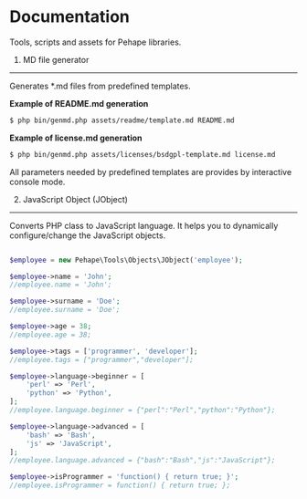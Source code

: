 Documentation
======

Tools, scripts and assets for Pehape libraries.

1. MD file generator
------------
Generates *.md files from predefined templates.

**Example of README.md generation**

```sh
$ php bin/genmd.php assets/readme/template.md README.md
```

**Example of license.md generation**

```sh
$ php bin/genmd.php assets/licenses/bsdgpl-template.md license.md
```

All parameters needed by predefined templates are provides by interactive console mode.

2. JavaScript Object (JObject)
------------
Converts PHP class to JavaScript language. It helps you to dynamically configure/change the JavaScript objects. 

```php

$employee = new Pehape\Tools\Objects\JObject('employee');

$employee->name = 'John';
//employee.name = 'John';

$employee->surname = 'Doe';
//employee.surname = 'Doe';

$employee->age = 38;
//employee.age = 38;

$employee->tags = ['programmer', 'developer'];
//employee.tags = ["programmer","developer"];

$employee->language->beginner = [
    'perl' => 'Perl',
    'python' => 'Python',
];
//employee.language.beginner = {"perl":"Perl","python":"Python"};

$employee->language->advanced = [
    'bash' => 'Bash',
    'js' => 'JavaScript',
];
//employee.language.advanced = {"bash":"Bash","js":"JavaScript"};

$employee->isProgrammer = 'function() { return true; }';
//employee.isProgrammer = function() { return true; };

```
